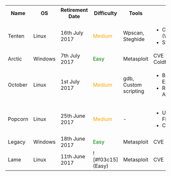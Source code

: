 <style>
#green{color: green;}
#orange{color: orange;}
#red{color: red;}
#black{color: black;}
</style>

<table>
  <tr>
    <th>Name</th>
    <th>OS</th>
    <th>Retirement Date</th>
    <th>Difficulty</th>
    <th>Tools</th>
    <th>Tags</th>
    <th>Completed</th>
    <th>Alternative Way</th>
  </tr>

  <tr>
    <td>Tenten</td>
    <td>Linux</td>
    <td>16th July 2017</td>
    <td id="orange">Medium</td>
    <td>Wpscan, Steghide</td>
    <td>
      <ul>
        <li>CVE (WordPress)</li>
        <li>Steganography</li>
      </ul>
    </td>
    <td>:heavy_check_mark:</td>
    <td>:x:</td>
  </tr>
  <tr>
    <td>Arctic</td>
    <td>Windows</td>
    <td>7th July 2017</td>
    <td id="green">Easy</td>
    <td>Metasploit</td>
    <td>CVE (Adobe Coldfusion)</td>
    <td>:heavy_check_mark:</td>
    <td>:x:</td>
  </tr>
  <tr>
    <td>October</td>
    <td>Linux</td>
    <td>1st July 2017</td>
    <td id="orange">Medium</td>
    <td>gdb, Custom scripting</td>
    <td>
      <ul>
        <li>Binary Exploitation</li>
        <li>Return-to-libc Attack</li>
      </ul>
    </td>
    <td>:heavy_check_mark:</td>
    <td>:x:</td>
  </tr>
  <tr>
    <td>Popcorn</td>
    <td>Linux</td>
    <td>25th June 2017</td>
    <td id="orange">Medium</td>
    <td>-</td>
    <td>
      <ul>
        <li>Unrestricted File Upload</li>
        <li>CVE (MOTD)</li>
      </ul>
    </td>
    <td>:heavy_check_mark:</td>
    <td>:x:</td>
  </tr>
  <tr>
    <td>Legacy</td>
    <td>Windows</td>
    <td>18th June 2017</td>
    <td id="green">Easy</td>
    <td>Metasploit</td>
    <td>CVE</td>
    <td>:heavy_check_mark:</td>
    <td>:x:</td>
  </tr>
  <tr>
    <td>Lame</td>
    <td>Linux</td>
    <td>11th June 2017</td>
    <td>![#f03c15](Easy)</td>
    <td>Metasploit</td>
    <td>CVE</td>
    <td>:heavy_check_mark:</td>
    <td>:x:</td>
  </tr>
</table>
